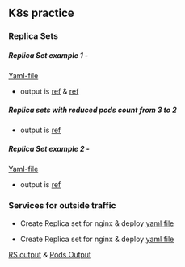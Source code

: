 K8s practice
-------------
### Replica Sets

##### Replica Set example 1 - 

[Yaml-file](/K8s/YAML/ReplicaSets/jenkins-alpine-rs.yaml)
* output is [ref](/JOIPNotes/K8s/Images/Capture1.PNG) & [ref](/JOIPNotes/K8s/Images/Capture2.PNG)

##### Replica sets with reduced pods count from 3 to 2
* output is [ref](/JOIPNotes/K8s/Images/Capture4.PNG) 

##### Replica Set example 2 - 
[Yaml-file](/K8s/YAML/ReplicaSets/alpine-rs2.yaml)
* output is [ref](/JOIPNotes/K8s/Images/Capture3.PNG)

### Services for outside traffic

* Create Replica set for nginx & deploy
[yaml file](/K8s/YAML/Services/nginx-rs.yaml)

* Create Replica set for nginx & deploy
[yaml file](/K8s/YAML/Services/alpine-os.yaml)

[RS output](/JOIPNotes/K8s/Images/Capture5.PNG) & [Pods Output](/JOIPNotes/K8s/Images/Capture6.PNG) 




